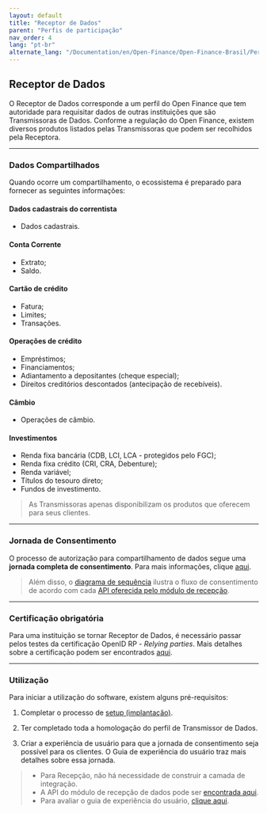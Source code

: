 ```yaml
---
layout: default
title: "Receptor de Dados"
parent: "Perfis de participação"
nav_order: 4
lang: "pt-br"
alternate_lang: "/Documentation/en/Open-Finance/Open-Finance-Brasil/PerfisOFB/OFB-Receptor/"
---
```


## Receptor de Dados

O Receptor de Dados corresponde a um perfil do Open Finance que tem autoridade para requisitar dados de outras instituições que são Transmissoras de Dados. Conforme a regulação do Open Finance, existem diversos produtos listados pelas Transmissoras que podem ser recolhidos pela Receptora.

---

### Dados Compartilhados

Quando ocorre um compartilhamento, o ecossistema é preparado para fornecer as seguintes informações:

#### **Dados cadastrais do correntista**

- Dados cadastrais.

#### **Conta Corrente**

- Extrato;
- Saldo.

#### **Cartão de crédito**

- Fatura;
- Limites;
- Transações.

#### **Operações de crédito**

- Empréstimos;
- Financiamentos;
- Adiantamento a depositantes (cheque especial);
- Direitos creditórios descontados (antecipação de recebíveis).

#### **Câmbio**

- Operações de câmbio.

#### **Investimentos**

- Renda fixa bancária (CDB, LCI, LCA - protegidos pelo FGC);
- Renda fixa crédito (CRI, CRA, Debenture);
- Renda variável;
- Títulos do tesouro direto;
- Fundos de investimento.

> As Transmissoras apenas disponibilizam os produtos que oferecem para seus clientes.

---

### Jornada de Consentimento

O processo de autorização para compartilhamento de dados segue uma **jornada completa de consentimento**. Para mais informações, clique [aqui](../JornadaConsentimento/OFB-JornadaConsentimento.html).

> Além disso, o [diagrama de sequência][DiagramaSequência] ilustra o fluxo de consentimento de acordo com cada [API oferecida pelo módulo de recepção][API-Recepção].

---

### Certificação obrigatória

Para uma instituição se tornar Receptor de Dados, é necessário passar pelos testes da certificação OpenID RP - *Relying parties*. Mais detalhes sobre a certificação podem ser encontrados [aqui](../OFB-Certificações.html).

---

### Utilização

Para iniciar a utilização do software, existem alguns pré-requisitos:

1. Completar o processo de [setup (implantação)](../../Plataforma-OpusOpenFinance/Implantação/OOF-Implantação.html).

2. Ter completado toda a homologação do perfil de Transmissor de Dados.

3. Criar a experiência de usuário para que a jornada de consentimento seja possível para os clientes. O Guia de experiência do usuário traz mais detalhes sobre essa jornada.  

> - Para Recepção, não há necessidade de construir a camada de integração.  
> - A API do módulo de recepção de dados pode ser [encontrada aqui][API-Recepção].
> - Para avaliar o guia de experiência do usuário, [clique aqui][GuiaUX].

[DiagramaSequência]: ../../Plataforma-OpusOpenFinance/Receptor_de_Dados/images/consent-sequence.png
[GuiaUX]: https://openfinancebrasil.atlassian.net/wiki/spaces/OF/pages/17378535/Guia+de+Experi+ncia+do+Usu+ri
[API-Recepção]: ../../../../swagger-ui/index.html?api=OAS-Receptor
